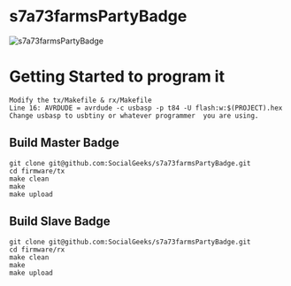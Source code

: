 # s7a73farmsPartyBadge

![s7a73farmsPartyBadge](https://raw.githubusercontent.com/s7a73farm/s7a73farm_Party_Badge_DC26/images/Render1.PNG)

# Getting Started to program it
```
Modify the tx/Makefile & rx/Makefile 
Line 16: AVRDUDE = avrdude -c usbasp -p t84 -U flash:w:$(PROJECT).hex
Change usbasp to usbtiny or whatever programmer  you are using.
```

## Build Master Badge
```
git clone git@github.com:SocialGeeks/s7a73farmsPartyBadge.git
cd firmware/tx
make clean
make
make upload
```

## Build Slave Badge
```
git clone git@github.com:SocialGeeks/s7a73farmsPartyBadge.git
cd firmware/rx
make clean
make
make upload
```

